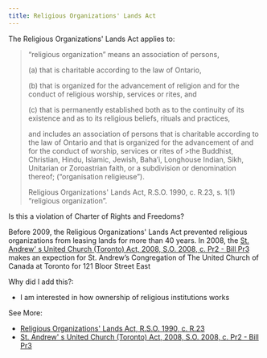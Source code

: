 ```yaml
---
title: Religious Organizations' Lands Act
---
```


The Religious Organizations' Lands Act applies to:   

> “religious organization” means an association of persons,
>
>(a) that is charitable according to the law of Ontario,
>
>(b) that is organized for the advancement of religion and for the conduct of religious worship, services or rites, and
>
>(c) that is permanently established both as to the continuity of its existence and as to its religious beliefs, rituals and practices,
>
>and includes an association of persons that is charitable according to the law of Ontario and that is organized for the advancement of and for the conduct of worship, services or rites of >the Buddhist, Christian, Hindu, Islamic, Jewish, Baha’i, Longhouse Indian, Sikh, Unitarian or Zoroastrian faith, or a subdivision or denomination thereof; (“organisation religieuse”). 
>
> Religious Organizations' Lands Act, R.S.O. 1990, c. R.23, s. 1(1) “religious organization”.

Is this a violation of Charter of Rights and Freedoms? 

Before 2009, the Religious Organizations' Lands Act prevented religious organizations from leasing lands for more than 40 years. In 2008, the [St. Andrew' s United Church (Toronto) Act, 2008, S.O. 2008, c. Pr2 - Bill Pr3](https://www.ontario.ca/laws/statute/pr08002) makes an expection for St. Andrew’s Congregation of The United Church of Canada at Toronto for 121 Bloor Street East

Why did I add this?:
- I am interested in how ownership of religious institutions works

See More:
- [Religious Organizations' Lands Act, R.S.O. 1990, c. R.23](https://www.ontario.ca/laws/statute/90r23)  
- [St. Andrew' s United Church (Toronto) Act, 2008, S.O. 2008, c. Pr2 - Bill Pr3](https://www.ontario.ca/laws/statute/pr08002)     